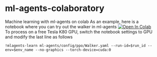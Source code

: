 # ml-agents-colaboratory
Machine learning with ml-agents on colab
As an example, here is a notebook where you can try out the walker in ml-agents
[![Open In Colab](https://colab.research.google.com/assets/colab-badge.svg)](http://colab.research.google.com/github/syuuya-nakatomi/ml-agents-colaboratory/blob/main/run_example_walker.ipynb)<br>
To process on a free Tesla K80 GPU, switch the notebook settings to GPU and modify the last line as follows
```
!mlagents-learn ml-agents/config/ppo/Walker.yaml --run-id=$run_id --env=$env_name --no-graphics --torch-device=cuda:0
```
